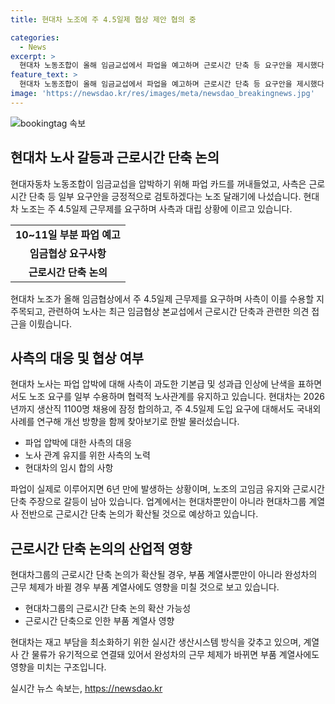 ```yaml
---
title: 현대차 노조에 주 4.5일제 협상 제안 협의 중

categories:
  - News
excerpt: >
  현대차 노동조합이 올해 임금교섭에서 파업을 예고하며 근로시간 단축 등 요구안을 제시했다. 사측은 일부 요구를 검토하고 노조의 강경 행보에 대응하고 있으며, 주 4.5일제 근무제 도입 여부가 관전 포인트로 대두되고 있다. 노사는 근로시간 단축에 대한 방향성 논의를 진행하고 있으며, 향후 노동시간 단축 등 개선방향에 대해 연구 중이라고 밝혔다. 이에 따라 현대차의 노조 파업 여부와 근로시간 단축에 대한 협상이 주목받고 있다.
feature_text: >
  현대차 노동조합이 올해 임금교섭에서 파업을 예고하며 근로시간 단축 등 요구안을 제시했다. 사측은 일부 요구를 검토하고 노조의 강경 행보에 대응하고 있으며, 주 4.5일제 근무제 도입 여부가 관전 포인트로 대두되고 있다. 노사는 근로시간 단축에 대한 방향성 논의를 진행하고 있으며, 향후 노동시간 단축 등 개선방향에 대해 연구 중이라고 밝혔다. 이에 따라 현대차의 노조 파업 여부와 근로시간 단축에 대한 협상이 주목받고 있다.
image: 'https://newsdao.kr/res/images/meta/newsdao_breakingnews.jpg'
---
```


<p><img src="https://newsdao.kr/res/images/meta/newsdao_breakingnews.jpg" alt="bookingtag 속보" /></p>

<h2 data-ke-size="size26">현대차 노사 갈등과 근로시간 단축 논의</h2>

<p data-ke-size="size16">현대자동차 노동조합이 임금교섭을 압박하기 위해 파업 카드를 꺼내들었고, 사측은 근로시간 단축 등 일부 요구안을 긍정적으로 검토하겠다는 노조 달래기에 나섰습니다. 현대차 노조는 주 4.5일제 근무제를 요구하며 사측과 대립 상황에 이르고 있습니다.</p>

<table>
  <tr>
    <td style="text-align: center; height: 17px;"><b>10~11일 부분 파업 예고</b></td>
  </tr>
  <tr>
    <td style="text-align: center; height: 17px;"><b>임금협상 요구사항</b></td>
  </tr>
  <tr>
    <td style="text-align: center; height: 17px;"><b>근로시간 단축 논의</b></td>
  </tr>
</table>

<p data-ke-size="size16">현대차 노조가 올해 임금협상에서 주 4.5일제 근무제를 요구하며 사측이 이를 수용할 지 주목되고, 관련하여 노사는 최근 임금협상 본교섭에서 근로시간 단축과 관련한 의견 접근을 이뤘습니다.</p>

<h2 data-ke-size="size26">사측의 대응 및 협상 여부</h2>

<p data-ke-size="size16">현대차 노사는 파업 압박에 대해 사측이 과도한 기본급 및 성과급 인상에 난색을 표하면서도 노조 요구를 일부 수용하며 협력적 노사관계를 유지하고 있습니다. 현대차는 2026년까지 생산직 1100명 채용에 잠정 합의하고, 주 4.5일제 도입 요구에 대해서도 국내외 사례를 연구해 개선 방향을 함께 찾아보기로 한발 물러섰습니다.</p>

<ul>
  <li>파업 압박에 대한 사측의 대응</li>
  <li>노사 관계 유지를 위한 사측의 노력</li>
  <li>현대차의 임시 합의 사항</li>
</ul>

<p data-ke-size="size16">파업이 실제로 이루어지면 6년 만에 발생하는 상황이며, 노조의 고임금 유지와 근로시간 단축 주장으로 갈등이 남아 있습니다. 업계에서는 현대차뿐만이 아니라 현대차그룹 계열사 전반으로 근로시간 단축 논의가 확산될 것으로 예상하고 있습니다.</p>

<h2 data-ke-size="size26">근로시간 단축 논의의 산업적 영향</h2>

<p data-ke-size="size16">현대차그룹의 근로시간 단축 논의가 확산될 경우, 부품 계열사뿐만이 아니라 완성차의 근무 체제가 바뀔 경우 부품 계열사에도 영향을 미칠 것으로 보고 있습니다.</p>

<ul>
  <li>현대차그룹의 근로시간 단축 논의 확산 가능성</li>
  <li>근로시간 단축으로 인한 부품 계열사 영향</li>
</ul>

<p data-ke-size="size16">현대차는 재고 부담을 최소화하기 위한 실시간 생산시스템 방식을 갖추고 있으며, 계열사 간 물류가 유기적으로 연결돼 있어서 완성차의 근무 체제가 바뀌면 부품 계열사에도 영향을 미치는 구조입니다.</p>
실시간 뉴스 속보는, <a href="https://newsdao.kr" rel="dofollow">https://newsdao.kr</a>


